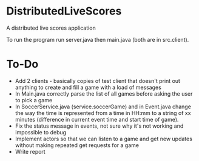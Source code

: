 # DistributedLiveScores
A distributed live scores application

To run the program run server.java then main.java (both are in src.client).

# To-Do
* Add 2 clients - basically copies of test client that doesn't print out anything to create and fill a game with a load of messages
* In Main.java correctly parse the list of all games before asking the user to pick a game
* In SoccerService.java (service.soccerGame) and in Event.java change the way the time is represented from a time in HH:mm to a string of   xx minutes (difference in current event time and start time of game).
* Fix the status message in events, not sure why it's not working and impossible to debug
* Implement actors so that we can listen to a game and get new updates without making repeated get requests for a game
* Write report
